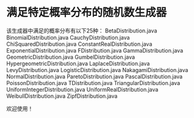 # 满足特定概率分布的随机数生成器
该生成器中满足的概率分布有以下25种：
BetaDistribution.java
BinomialDistribution.java
CauchyDistribution.java
ChiSquaredDistribution.java
ConstantRealDistribution.java
ExponentialDistribution.java
FDistribution.java
GammaDistribution.java
GeometricDistribution.java
GumbelDistribution.java
HypergeometricDistribution.java
LaplaceDistribution.java
LevyDistribution.java
LogisticDistribution.java
NakagamiDistribution.java
NormalDistribution.java
ParetoDistribution.java
PascalDistribution.java
PoissonDistribution.java
TDistribution.java
TriangularDistribution.java
UniformIntegerDistribution.java
UniformRealDistribution.java
WeibullDistribution.java
ZipfDistribution.java

欢迎使用！
